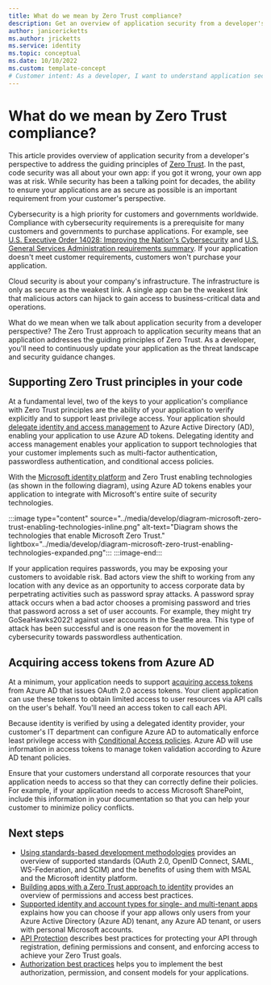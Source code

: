 ```yaml
---
title: What do we mean by Zero Trust compliance?
description: Get an overview of application security from a developer's perspective to address the guiding principles of Zero Trust.
author: janicericketts
ms.author: jricketts
ms.service: identity
ms.topic: conceptual
ms.date: 10/10/2022
ms.custom: template-concept
# Customer intent: As a developer, I want to understand application security so that I can address the guiding principles of Zero Trust.
---
```

# What do we mean by Zero Trust compliance?

This article provides overview of application security from a developer's perspective to address the guiding principles of [Zero Trust](overview.md). In the past, code security was all about your own app: if you got it wrong, your own app was at risk. While security has been a talking point for decades, the ability to ensure your applications are as secure as possible is an important requirement from your customer's perspective.

Cybersecurity is a high priority for customers and governments worldwide. Compliance with cybersecurity requirements is a prerequisite for many customers and governments to purchase applications. For example, see [U.S. Executive Order 14028: Improving the Nation's Cybersecurity](https://www.whitehouse.gov/briefing-room/presidential-actions/2021/05/12/executive-order-on-improving-the-nations-cybersecurity/) and [U.S. General Services Administration requirements summary](https://www.gsa.gov/technology/technology-products-services/it-security/executive-order-14028-improving-the-nations-cybersecurity). If your application doesn't meet customer requirements, customers won't purchase your application.

Cloud security is about your company's infrastructure. The infrastructure is only as secure as the weakest link. A single app can be the weakest link that malicious actors can hijack to gain access to business-critical data and operations.

What do we mean when we talk about application security from a developer perspective? The Zero Trust approach to application security means that an application addresses the guiding principles of Zero Trust. As a developer, you'll need to continuously update your application as the threat landscape and security guidance changes.

## Supporting Zero Trust principles in your code

At a fundamental level, two of the keys to your application's compliance with Zero Trust principles are the ability of your application to verify explicitly and to support least privilege access. Your application should [delegate identity and access management](identity-iam-development-best-practices.md) to Azure Active Directory (AD), enabling your application to use Azure AD tokens. Delegating identity and access management enables your application to support technologies that your customer implements such as multi-factor authentication, passwordless authentication, and conditional access policies.

With the [Microsoft identity platform](/azure/active-directory/develop/v2-overview) and Zero Trust enabling technologies (as shown in the following diagram), using Azure AD tokens enables your application to integrate with Microsoft's entire suite of security technologies.

:::image type="content" source="../media/develop/diagram-microsoft-zero-trust-enabling-technologies-inline.png" alt-text="Diagram shows the technologies that enable Microsoft Zero Trust." lightbox="../media/develop/diagram-microsoft-zero-trust-enabling-technologies-expanded.png":::
:::image-end:::

If your application requires passwords, you may be exposing your customers to avoidable risk. Bad actors view the shift to working from any location with any device as an opportunity to access corporate data by perpetrating activities such as password spray attacks. A password spray attack occurs when a bad actor chooses a promising password and tries that password across a set of user accounts. For example, they might try GoSeaHawks2022! against user accounts in the Seattle area. This type of attack has been successful and is one reason for the movement in cybersecurity towards passwordless authentication.

## Acquiring access tokens from Azure AD

At a minimum, your application needs to support [acquiring access tokens](acquire-application-authorization-to-access-resources.md) from Azure AD that issues OAuth 2.0 access tokens. Your client application can use these tokens to obtain limited access to user resources via API calls on the user's behalf. You'll need an access token to call each API.

Because identity is verified by using a delegated identity provider, your customer's IT department can configure Azure AD to automatically enforce least privilege access with [Conditional Access policies](/azure/active-directory/conditional-access/overview). Azure AD will use information in access tokens to manage token validation according to Azure AD tenant policies.

Ensure that your customers understand all corporate resources that your application needs to access so that they can correctly define their policies. For example, if your application needs to access Microsoft SharePoint, include this information in your documentation so that you can help your customer to minimize policy conflicts.

## Next steps

- [Using standards-based development methodologies](identity-standards-based-development-methodologies.md) provides an overview of supported standards (OAuth 2.0, OpenID Connect, SAML, WS-Federation, and SCIM) and the benefits of using them with MSAL and the Microsoft identity platform.
- [Building apps with a Zero Trust approach to identity](identity.md) provides an overview of permissions and access best practices.
- [Supported identity and account types for single- and multi-tenant apps](identity-supported-account-types.md) explains how you can choose if your app allows only users from your Azure Active Directory (Azure AD) tenant, any Azure AD tenant, or users with personal Microsoft accounts.
- [API Protection](protect-api.md) describes best practices for protecting your API through registration, defining permissions and consent, and enforcing access to achieve your Zero Trust goals.
- [Authorization best practices](developer-strategy-authorization-best-practices.md) helps you to implement the best authorization, permission, and consent models for your applications.

